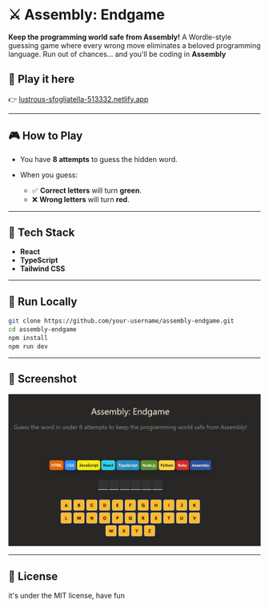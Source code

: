 # ⚔️ Assembly: Endgame

**Keep the programming world safe from Assembly!**
A Wordle-style guessing game where every wrong move eliminates a beloved programming language. Run out of chances... and you'll be coding in **Assembly**

## 🔗 Play it here

👉 [lustrous-sfogliatella-513332.netlify.app](https://lustrous-sfogliatella-513332.netlify.app/)

---

## 🎮 How to Play

* You have **8 attempts** to guess the hidden word.
* When you guess:

  * ✅ **Correct letters** will turn **green**.
  * ❌ **Wrong letters** will turn **red**.

---

## 🧠 Tech Stack

* **React** 
* **TypeScript** 
* **Tailwind CSS** 

---

## 🚀 Run Locally

```bash
git clone https://github.com/your-username/assembly-endgame.git
cd assembly-endgame
npm install
npm run dev
```

---

## 📸 Screenshot

![Game Screenshot](./public/screenshot.png)

---

## 📄 License

it's under the MIT license, have fun

